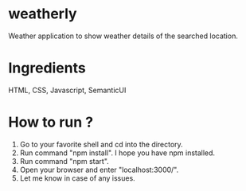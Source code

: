 # weatherly
Weather application to show weather details of the searched location.

# Ingredients
HTML, CSS, Javascript, SemanticUI

# How to run ?
1. Go to your favorite shell and cd into the directory.
2. Run command "npm install". I hope you have npm installed.
3. Run command "npm start".
4. Open your browser and enter "localhost:3000/".
5. Let me know in case of any issues.
